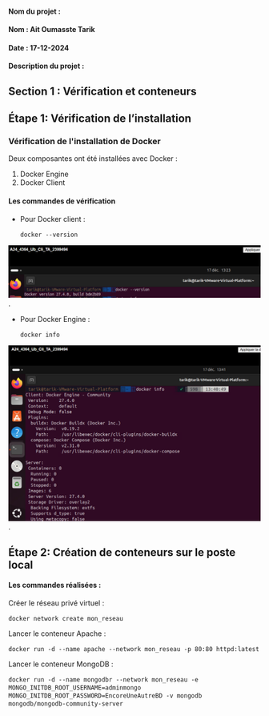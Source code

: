 #### Nom du projet : 

#### Nom : Ait Oumasste  Tarik 

#### Date : 17-12-2024

#### Description du projet : 

## Section 1 : Vérification et conteneurs
## Étape 1: Vérification de l’installation
### Vérification de l'installation de Docker

Deux composantes ont été installées avec Docker :  
1. Docker Engine  
2. Docker Client

#### Les commandes de vérification
- Pour Docker client :
   ```
   docker --version
   ``` 
![description](Images/verif_Docker1.png). 

- Pour Docker Engine :
   ```
   docker info
   ```
![description](Images/verif_Docker2.png). 

## Étape 2: Création de conteneurs sur le poste local
#### Les commandes réalisées :
Créer le réseau privé virtuel :
```
docker network create mon_reseau
```

Lancer le conteneur Apache :
```
docker run -d --name apache --network mon_reseau -p 80:80 httpd:latest
```

Lancer le conteneur MongoDB :
```
docker run -d --name mongodbr --network mon_reseau -e MONGO_INITDB_ROOT_USERNAME=adminmongo MONGO_INITDB_ROOT_PASSWORD=EncoreUneAutreBD -v mongodb mongodb/mongodb-community-server
```
